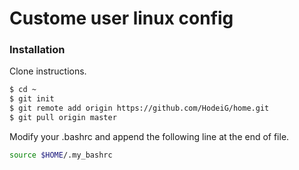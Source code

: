 # Custome user linux config

### Installation

Clone instructions.

```sh
$ cd ~
$ git init
$ git remote add origin https://github.com/HodeiG/home.git
$ git pull origin master
```

Modify your .bashrc and append the following line at the end of file.

```sh
source $HOME/.my_bashrc
```
